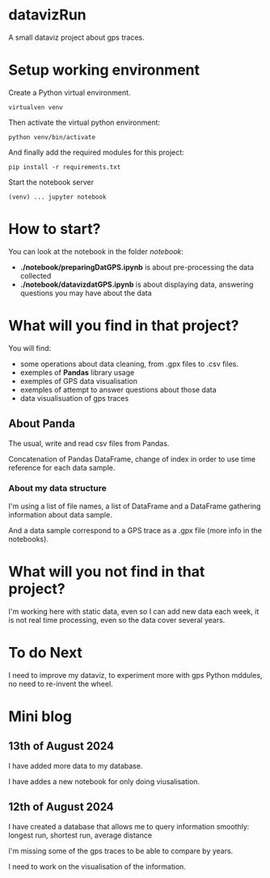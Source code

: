 # datavizRun
A small dataviz project about gps traces.

# Setup working environment

Create a Python virtual environment.
```
virtualven venv
```

Then activate the virtual python environment:
```
python venv/bin/activate
```

And finally add the required modules for this project:
```
pip install -r requirements.txt
```

Start the notebook server
```
(venv) ... jupyter notebook
```

# How to start?

You can look at the notebook in the folder *notebook*:
+ **./notebook/preparingDatGPS.ipynb** is about pre-processing the data collected
+ **./notebook/datavizdatGPS.ipynb** is about displaying data, answering questions you may have about the data

# What will you find in that project?

You will find:
+ some operations about data cleaning, from .gpx files to .csv files.
+ exemples of **Pandas** library usage
+ exemples of GPS data visualisation
+ exemples of attempt to answer questions about those data
+ data visualisuation of gps traces

## About Panda

The usual, write and read csv files from Pandas.

Concatenation of Pandas DataFrame, change of index in order to use time reference for each data sample.

### About my data structure

I'm using a list of file names, a list of DataFrame and a DataFrame gathering information about data sample.

And a data sample correspond to a GPS trace as a .gpx file (more info in the notebooks).

# What will you not find in that project?

I'm working here with static data, even so I can add new data each week, it is not real time processing, even so the data cover several years.

# To do Next

I need to improve my dataviz, to experiment more with gps Python mddules, no need to re-invent the wheel.

# Mini blog

## 13th of August 2024

I have added more data to my database.

I have addes a new notebook for only doing viusalisation.

## 12th of August 2024

I have created a database that allows me to query information smoothly: longest run, shortest run, average distance

I'm missing some of the gps traces to be able to compare by years.

I need to work on the visualisation of the information.


